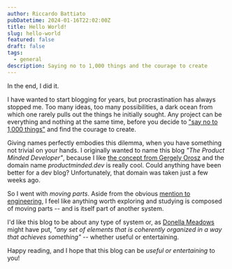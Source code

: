```yaml
---
author: Riccardo Battiato
pubDatetime: 2024-01-16T22:02:00Z
title: Hello World!
slug: hello-world
featured: false
draft: false
tags:
  - general
description: Saying no to 1,000 things and the courage to create
---
```


In the end, I did it.

I have wanted to start blogging for years, but procrastination has always stopped me. Too many ideas, too many possibilities, a dark ocean from which one rarely pulls out the things he initially sought. Any project can be everything and nothing at the same time, before you decide to ["say no to 1,000 things"](https://www.youtube.com/watch?v=H8eP99neOVs) and find the courage to create.

Giving names perfectly embodies this dilemma, when you have something not trivial on your hands. I originally wanted to name this blog _"The Product Minded Developer"_, because I like [the concept from Gergely Orosz](https://blog.pragmaticengineer.com/the-product-minded-engineer/) and the domain name _productminded.dev_ is really cool. Could anything have been better for a dev blog? Unfortunately, that domain was taken just a few weeks ago.

So I went with _moving parts_. Aside from the obvious [mention to engineering](https://en.wikipedia.org/wiki/Moving_parts), I feel like anything worth exploring and studying is composed of moving parts -- and is itself part of another system.

I'd like this blog to be about any type of system or, as [Donella Meadows](https://en.wikipedia.org/wiki/Thinking_In_Systems:_A_Primer) might have put, _"any set of elements that is coherently organized in a way that achieves something"_ -- whether useful or entertaining.

Happy reading, and I hope that this blog can be _useful or entertaining_ to you!
